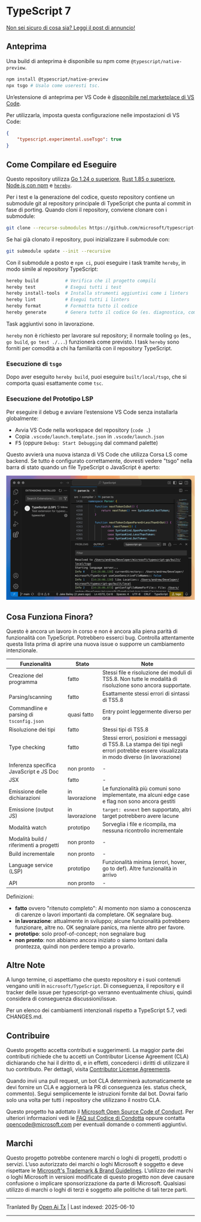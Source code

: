 # TypeScript 7

[Non sei sicuro di cosa sia? Leggi il post di annuncio!](https://devblogs.microsoft.com/typescript/typescript-native-port/)

## Anteprima

Una build di anteprima è disponibile su npm come `@typescript/native-preview`.

```sh
npm install @typescript/native-preview
npx tsgo # Usalo come useresti tsc.
```

Un’estensione di anteprima per VS Code è [disponibile nel marketplace di VS Code](https://marketplace.visualstudio.com/items?itemName=TypeScriptTeam.native-preview).

Per utilizzarla, imposta questa configurazione nelle impostazioni di VS Code:

```json
{
    "typescript.experimental.useTsgo": true
}
```

## Come Compilare ed Eseguire

Questo repository utilizza [Go 1.24 o superiore](https://go.dev/dl/), [Rust 1.85 o superiore](https://www.rust-lang.org/tools/install), [Node.js con npm](https://nodejs.org/) e [`hereby`](https://www.npmjs.com/package/hereby).

Per i test e la generazione del codice, questo repository contiene un submodule git al repository principale di TypeScript che punta al commit in fase di porting.
Quando cloni il repository, conviene clonare con i submodule:

```sh
git clone --recurse-submodules https://github.com/microsoft/typescript-go.git
```

Se hai già clonato il repository, puoi inizializzare il submodule con:

```sh
git submodule update --init --recursive
```

Con il submodule a posto e `npm ci`, puoi eseguire i task tramite `hereby`, in modo simile al repository TypeScript:

```sh
hereby build          # Verifica che il progetto compili
hereby test           # Esegui tutti i test
hereby install-tools  # Installa strumenti aggiuntivi come i linters
hereby lint           # Esegui tutti i linters
hereby format         # Formattta tutto il codice
hereby generate       # Genera tutto il codice Go (es. diagnostica, committato nel repo)
```

Task aggiuntivi sono in lavorazione.

`hereby` non è richiesto per lavorare sul repository; il normale tooling `go` (es., `go build`, `go test ./...`) funzionerà come previsto.
I task `hereby` sono forniti per comodità a chi ha familiarità con il repository TypeScript.

### Esecuzione di `tsgo`

Dopo aver eseguito `hereby build`, puoi eseguire `built/local/tsgo`, che si comporta quasi esattamente come `tsc`.

### Esecuzione del Prototipo LSP

Per eseguire il debug e avviare l’estensione VS Code senza installarla globalmente:

* Avvia VS Code nella workspace del repository (`code .`)
* Copia `.vscode/launch.template.json` in `.vscode/launch.json`
* <kbd>F5</kbd> (oppure `Debug: Start Debugging` dal command palette)

Questo avvierà una nuova istanza di VS Code che utilizza Corsa LS come backend. Se tutto è configurato correttamente, dovresti vedere "tsgo" nella barra di stato quando un file TypeScript o JavaScript è aperto:

![Screenshot del Prototipo LSP](https://raw.githubusercontent.com/microsoft/typescript-go/main/.github/ls-screenshot.png)


## Cosa Funziona Finora?

Questo è ancora un lavoro in corso e non è ancora alla piena parità di funzionalità con TypeScript. Potrebbero esserci bug. Controlla attentamente questa lista prima di aprire una nuova issue o supporre un cambiamento intenzionale.

| Funzionalità | Stato | Note |
|--------------|-------|------|
| Creazione del programma | fatto | Stessi file e risoluzione dei moduli di TS5.8. Non tutte le modalità di risoluzione sono ancora supportate. |
| Parsing/scanning | fatto | Esattamente stessi errori di sintassi di TS5.8 |
| Commandline e parsing di `tsconfig.json` | quasi fatto | Entry point leggermente diverso per ora |
| Risoluzione dei tipi | fatto | Stessi tipi di TS5.8 |
| Type checking | fatto | Stessi errori, posizioni e messaggi di TS5.8. La stampa dei tipi negli errori potrebbe essere visualizzata in modo diverso (in lavorazione) |
| Inferenza specifica JavaScript e JS Doc | non pronto | - |
| JSX | fatto | - |
| Emissione delle dichiarazioni | in lavorazione | Le funzionalità più comuni sono implementate, ma alcuni edge case e flag non sono ancora gestiti |
| Emissione (output JS) | in lavorazione | `target: esnext` ben supportato, altri target potrebbero avere lacune |
| Modalità watch | prototipo | Sorveglia i file e ricompila, ma nessuna ricontrollo incrementale |
| Modalità build / riferimenti a progetti | non pronto | - |
| Build incrementale | non pronto | - |
| Language service (LSP) | prototipo | Funzionalità minima (errori, hover, go to def). Altre funzionalità in arrivo |
| API | non pronto | - |

Definizioni:

 * **fatto** ovvero "ritenuto completo": Al momento non siamo a conoscenza di carenze o lavori importanti da completare. OK segnalare bug.
 * **in lavorazione**: attualmente in sviluppo; alcune funzionalità potrebbero funzionare, altre no. OK segnalare panics, ma niente altro per favore.
 * **prototipo**: solo proof-of-concept; non segnalare bug
 * **non pronto**: non abbiamo ancora iniziato o siamo lontani dalla prontezza, quindi non perdere tempo a provarlo.

## Altre Note

A lungo termine, ci aspettiamo che questo repository e i suoi contenuti vengano uniti in `microsoft/TypeScript`.
Di conseguenza, il repository e il tracker delle issue per typescript-go verranno eventualmente chiusi, quindi considera di conseguenza discussioni/issue.

Per un elenco dei cambiamenti intenzionali rispetto a TypeScript 5.7, vedi CHANGES.md.

## Contribuire

Questo progetto accetta contributi e suggerimenti. La maggior parte dei contributi richiede che tu accetti un
Contributor License Agreement (CLA) dichiarando che hai il diritto di, e in effetti, concederci
i diritti di utilizzare il tuo contributo. Per dettagli, visita [Contributor License Agreements](https://cla.opensource.microsoft.com).

Quando invii una pull request, un bot CLA determinerà automaticamente se devi fornire
un CLA e aggiornerà la PR di conseguenza (es. status check, commento). Segui semplicemente le istruzioni
fornite dal bot. Dovrai farlo solo una volta per tutti i repository che utilizzano il nostro CLA.

Questo progetto ha adottato il [Microsoft Open Source Code of Conduct](https://opensource.microsoft.com/codeofconduct/).
Per ulteriori informazioni vedi le [FAQ sul Codice di Condotta](https://opensource.microsoft.com/codeofconduct/faq/) oppure
contatta [opencode@microsoft.com](mailto:opencode@microsoft.com) per eventuali domande o commenti aggiuntivi.

## Marchi

Questo progetto potrebbe contenere marchi o loghi di progetti, prodotti o servizi. L’uso autorizzato dei marchi o loghi Microsoft è soggetto e deve rispettare le
[Microsoft's Trademark & Brand Guidelines](https://www.microsoft.com/legal/intellectualproperty/trademarks/usage/general).
L’utilizzo dei marchi o loghi Microsoft in versioni modificate di questo progetto non deve causare confusione o implicare sponsorizzazione da parte di Microsoft.
Qualsiasi utilizzo di marchi o loghi di terzi è soggetto alle politiche di tali terze parti.



---


Tranlated By [Open Ai Tx](https://github.com/OpenAiTx/OpenAiTx) | Last indexed: 2025-06-10


---